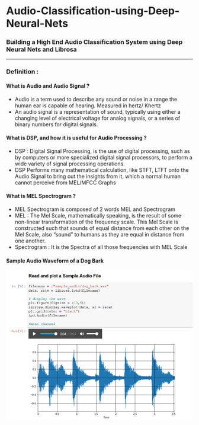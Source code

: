 # Audio-Classification-using-Deep-Neural-Nets
### Building a High End Audio Classification System using Deep Neural Nets and Librosa
- ---------------------------------------------------------------------------------------------------------------------------------------------------------------------------------------
### Definition : 
#### What is Audio and Audio Signal ?
- Audio is a term used to describe any sound or noise in a range the human ear is capable of hearing. Measured in hertz/ Khertz
- An audio signal is a representation of sound, typically using either a changing level of electrical voltage for analog signals, or a series of binary numbers for digital signals.

#### What is DSP, and how it is useful for Audio Processing ?
- DSP : Digital Signal Processing, is the use of digital processing, such as by computers or more specialized digital signal processors, to perform a wide variety of signal processing operations.
- DSP Performs many mathematical calculation, like STFT, LTFT onto the Audio Signal to bring out the insights from it, which a normal human cannot perceive from MEL/MFCC Graphs

#### What is MEL Spectrogram ?
- MEL Spectrogram is composed of 2 words MEL and Spectrogram
- MEL : The Mel Scale, mathematically speaking, is the result of some non-linear transformation of the frequency scale. This Mel Scale is constructed such that sounds of equal distance from each other on the Mel Scale, also “sound” to humans as they are equal in distance from one another.
- Spectrogram : It is the Spectra of all those frequencies with MEL Scale 

#### Sample Audio Waveform of a Dog Bark
![Sample Audio Waveform of a Dog Bark](sample_images/Wave_Image_sample.jpg)
